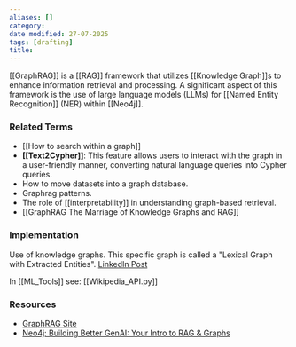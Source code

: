 ```yaml
---
aliases: []
category:
date modified: 27-07-2025
tags: [drafting]
title: 
---
```

[[GraphRAG]] is a [[RAG]] framework that utilizes [[Knowledge Graph]]s to enhance information retrieval and processing. A significant aspect of this framework is the use of large language models (LLMs) for [[Named Entity Recognition]] (NER) within [[Neo4j]].

### Related Terms
- [[How to search within a graph]]
- **[[Text2Cypher]]**: This feature allows users to interact with the graph in a user-friendly manner, converting natural language queries into Cypher queries.
- How to move datasets into a graph database.
- Graphrag patterns.
- The role of [[interpretability]] in understanding graph-based retrieval.
- [[GraphRAG The Marriage of Knowledge Graphs and RAG]]

### Implementation

Use of knowledge graphs. This specific graph is called a "Lexical Graph with Extracted Entities".
[LinkedIn Post](https://www.linkedin.com/posts/rani-baghezza-69b154b8_thats-why-im-bullish-on-knowledge-graphs-activity-7287474722039033857-BXyN?utm_source=share&utm_medium=member_desktop)

In [[ML_Tools]] see: [[Wikipedia_API.py]]
### Resources

- [GraphRAG Site](https://graphrag.com/concepts/intro-to-graphrag/)
- [Neo4j: Building Better GenAI: Your Intro to RAG & Graphs](https://www.youtube.com/watch?v=OuyTENdRcNs)
